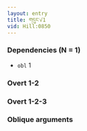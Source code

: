 ```yaml
---
layout: entry
title: གདུང་√1
vid: Hill:0850
---
```

### Dependencies (N = 1)
* `obl` 1


### Overt 1-2


### Overt 1-2-3


### Oblique arguments
